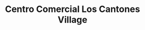 ---
title: "Centro Comercial Los Cantones Village"
url: /a-coruna/centro-comercial-los-cantones-village/
shop: Einkaufszentrum
---